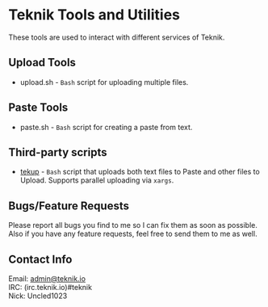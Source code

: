 # Teknik Tools and Utilities

These tools are used to interact with different services of Teknik.

## Upload Tools

* upload.sh - `Bash` script for uploading multiple files.

## Paste Tools

* paste.sh - `Bash` script for creating a paste from text.

## Third-party scripts

* [tekup](https://gitlab.com/DanielFGray/dotfiles/raw/master/local/bin/tekup) - `Bash` script that uploads both text files to Paste and other files to Upload. Supports parallel uploading via `xargs`.

## Bugs/Feature Requests

Please report all bugs you find to me so I can fix them as soon as possible.  Also if you have any feature requests, feel free to send them to me as well.

## Contact Info

Email: admin@teknik.io<br>
IRC: (irc.teknik.io)#teknik<br>
Nick: Uncled1023